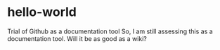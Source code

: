 # hello-world
Trial of Github as a documentation tool
So, I am still assessing this as a documentation tool.  Will it be as good as a wiki?
